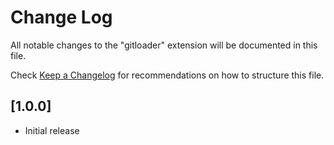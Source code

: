 # Change Log

All notable changes to the "gitloader" extension will be documented in this file.

Check [Keep a Changelog](http://keepachangelog.com/) for recommendations on how to structure this file.

## [1.0.0]

- Initial release